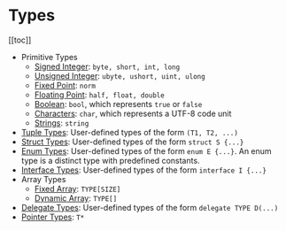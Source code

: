 # Types
[[toc]]

* Primitive Types
    * [Signed Integer](/language-reference/types/integer-numeric-types): ```byte, short, int, long```
    * [Unsigned Integer](/language-reference/types/integer-numeric-types): ```ubyte, ushort, uint, ulong```
    * [Fixed Point](/language-reference/types/real-numeric-types): ```norm```
    * [Floating Point](/language-reference/types/real-numeric-types): ```half, float, double```
    * [Boolean](/language-reference/types/bool): ```bool```, which represents ```true``` or ```false```
    * [Characters](/language-reference/types/char): ```char```, which represents a UTF-8 code unit
    * [Strings](/language-reference/types/string): ```string```
* [Tuple Types](/language-reference/types/tuple): User-defined types of the form ```(T1, T2, ...)```
* [Struct Types](/language-reference/types/struct): User-defined types of the form ```struct S {...}```
* [Enum Types](/language-reference/types/enum): User-defined types of the form ```enum E {...}```. An enum type is a distinct type with predefined constants.
* [Interface Types](/language-reference/types/interface): User-defined types of the form ```interface I {...}```
* Array Types
    * [Fixed Array](/): ```TYPE[SIZE]```
    * [Dynamic Array](/): ```TYPE[]```
* [Delegate Types](/): User-defined types of the form ```delegate TYPE D(...)```
* [Pointer Types](/): ```T*```